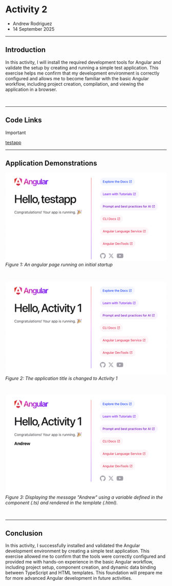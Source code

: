 # Activity 2
- Andrew Rodriguez
- 14 September 2025

--- 
## Introduction

In this activity, I will install the required development tools for Angular and validate the setup by creating and running a simple test application. This exercise helps me confirm that my development environment is correctly configured and allows me to become familiar with the basic Angular workflow, including project creation, compilation, and viewing the application in a browser.

<br>


--- 
## Code Links
> [!IMPORTANT]  
> [testapp](../../testapp/)


---

## Application Demonstrations
![Angular](./images/1.png)
*Figure 1: An angular page running on initial startup*

<br>

![Angular Activity 1](./images/2.png)
*Figure 2: The application title is changed to Activity 1*

<br>

![Angular Andrew](./images/3.png)
*Figure 3: Displaying the message "Andrew" using a variable defined in the component (.ts) and rendered in the template (.html).*

<br> 

---
## Conclusion

In this activity, I successfully installed and validated the Angular development environment by creating a simple test application. This exercise allowed me to confirm that the tools were correctly configured and provided me with hands-on experience in the basic Angular workflow, including project setup, component creation, and dynamic data binding between TypeScript and HTML templates. This foundation will prepare me for more advanced Angular development in future activities.

